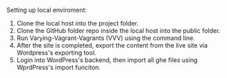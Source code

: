 Setting up local enviroment:

1. Clone the local host into the project folder.
2. Clone the GitHub folder repo inside the local host into the public folder.
3. Run Varying-Vagrant-Vagrants (VVV) using the command line.
4. After the site is completed, export the content from the live site via Wordpress's exporting tool.
5. Login into WordPress's backend, then import all ghe files using WprdPress's import funciton.




















